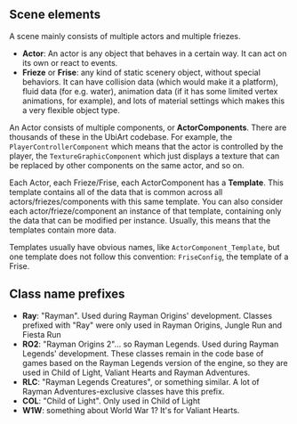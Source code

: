 ## Scene elements
A scene mainly consists of multiple actors and multiple friezes.
* **Actor**: An actor is any object that behaves in a certain way. It can act on its own or react to events.
* **Frieze** or **Frise**: any kind of static scenery object, without special behaviors. It can have collision data (which would make it a platform), fluid data (for e.g. water), animation data (if it has some limited vertex animations, for example), and lots of material settings which makes this a very flexible object type.

An Actor consists of multiple components, or **ActorComponents**. There are thousands of these in the UbiArt codebase. For example, the `PlayerControllerComponent` which means that the actor is controlled by the player, the `TextureGraphicComponent` which just displays a texture that can be replaced by other components on the same actor, and so on.

Each Actor, each Frieze/Frise, each ActorComponent has a **Template**.
This template contains all of the data that is common across all actors/friezes/components with this same template.
You can also consider each actor/frieze/component an instance of that template, containing only the data that can be modified per instance. Usually, this means that the templates contain more data.

Templates usually have obvious names, like `ActorComponent_Template`, but one template does not follow this convention: `FriseConfig`, the template of a Frise.

## Class name prefixes
* **Ray**: "Rayman". Used during Rayman Origins' development. Classes prefixed with "Ray" were only used in Rayman Origins, Jungle Run and Fiesta Run
* **RO2**: "Rayman Origins 2"... so Rayman Legends. Used during Rayman Legends' development. These classes remain in the code base of games based on the Rayman Legends version of the engine, so they are used in Child of Light, Valiant Hearts and Rayman Adventures.
* **RLC**: "Rayman Legends Creatures", or something similar. A lot of Rayman Adventures-exclusive classes have this prefix.
* **COL**: "Child of Light". Only used in Child of Light
* **W1W**: something about World War 1? It's for Valiant Hearts.